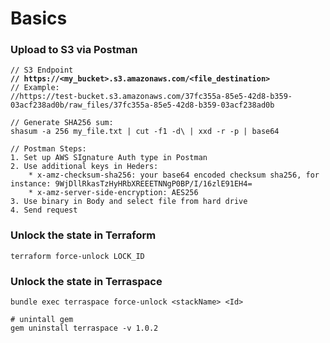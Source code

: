 # Basics

###

### Upload to S3 via Postman



<pre><code>// S3 Endpoint
<strong>// https://&#x3C;my_bucket>.s3.amazonaws.com/&#x3C;file_destination>
</strong>// Example: 
//https://test-bucket.s3.amazonaws.com/37fc355a-85e5-42d8-b359-03acf238ad0b/raw_files/37fc355a-85e5-42d8-b359-03acf238ad0b

// Generate SHA256 sum:
shasum -a 256 my_file.txt | cut -f1 -d\ | xxd -r -p | base64

// Postman Steps:
1. Set up AWS SIgnature Auth type in Postman
2. Use additional keys in Heders:
    * x-amz-checksum-sha256: your base64 encoded checksum sha256, for instance: 9WjDllRkasTzHyHRbXREEETNNgP0BP/I/16zlE91EH4=
    * x-amz-server-side-encryption: AES256
3. Use binary in Body and select file from hard drive
4. Send request
</code></pre>

### Unlock the state in Terraform

```
terraform force-unlock LOCK_ID
```

### Unlock the state in Terraspace

```
bundle exec terraspace force-unlock <stackName> <Id>    
```

```
# unintall gem
gem uninstall terraspace -v 1.0.2
```

##
